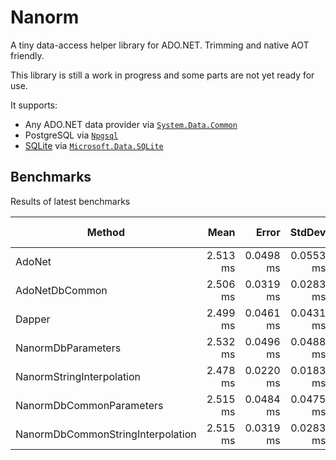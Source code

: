 # Nanorm

A tiny data-access helper library for ADO.NET. Trimming and native AOT friendly.

This library is still a work in progress and some parts are not yet ready for use.

It supports:

- Any ADO.NET data provider via [`System.Data.Common`](https://learn.microsoft.com/dotnet/api/system.data.common)
- PostgreSQL via [`Npgsql`](https://www.npgsql.org/)
- [SQLite](https://www.sqlite.org/) via [`Microsoft.Data.SQLite`](https://learn.microsoft.com/dotnet/standard/data/sqlite/)

## Benchmarks

Results of latest benchmarks 

|                            Method |     Mean |     Error |    StdDev | Ratio | RatioSD | Allocated | Alloc Ratio |
|---------------------------------- |---------:|----------:|----------:|------:|--------:|----------:|------------:|
|                            AdoNet | 2.513 ms | 0.0498 ms | 0.0553 ms |  1.00 |    0.00 |   3.23 KB |        1.00 |
|                    AdoNetDbCommon | 2.506 ms | 0.0319 ms | 0.0283 ms |  0.99 |    0.03 |   3.52 KB |        1.09 |
|                            Dapper | 2.499 ms | 0.0461 ms | 0.0431 ms |  0.99 |    0.03 |   3.35 KB |        1.04 |
|                NanormDbParameters | 2.532 ms | 0.0496 ms | 0.0488 ms |  1.01 |    0.02 |   3.39 KB |        1.05 |
|         NanormStringInterpolation | 2.478 ms | 0.0220 ms | 0.0183 ms |  0.98 |    0.02 |   3.41 KB |        1.06 |
|          NanormDbCommonParameters | 2.515 ms | 0.0484 ms | 0.0475 ms |  1.00 |    0.02 |   3.57 KB |        1.11 |
| NanormDbCommonStringInterpolation | 2.515 ms | 0.0319 ms | 0.0283 ms |  1.00 |    0.02 |   3.84 KB |        1.19 |
